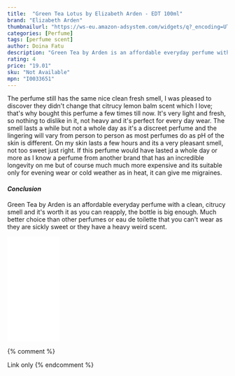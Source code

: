 ```yaml
---
title:  "Green Tea Lotus by Elizabeth Arden - EDT 100ml"
brand: "Elizabeth Arden"
thumbnailurl: "https://ws-eu.amazon-adsystem.com/widgets/q?_encoding=UTF8&ASIN=B0028VM7CI&Format=_SL160_&ID=AsinImage&MarketPlace=GB&ServiceVersion=20070822&WS=1&tag=codemartin04-21&language=en_GB"
categories: [Perfume]
tags: [perfume scent]
author: Doina Fatu
description: "Green Tea by Arden is an affordable everyday perfume with a clean, citrucy smell and it's worth it as you can reapply, the bottle is big enough."
rating: 4
price: "19.01"
sku: "Not Available"
mpn: "I0033651"
---
```


The perfume still has the same nice clean fresh smell, I was pleased to discover they didn't change that
citrucy lemon balm scent which I love; that's why bought this perfume a few times till now. It's very light and fresh,
so nothing to dislike in it, not heavy and it's perfect for every day wear. The smell lasts a while but not a whole day 
as it's a discreet perfume and the lingering will vary from person to person as most perfumes do as pH of the skin is 
different. On my skin lasts a few hours and its a very pleasant smell, not too sweet just right. If this perfume would 
have lasted a whole day or more as I know a perfume from another brand that has an incredible longevity on me but of
course much much more expensive and its suitable only for evening wear or cold weather as in heat, it can give me
migraines.

<h4><em>Conclusion</em></h4>

Green Tea by Arden is an affordable everyday perfume with a clean, citrucy smell and it's worth it
as you can reapply, the bottle is big enough. Much better choice than other perfumes or eau de toilette that you can't
wear as they are sickly sweet or they have a heavy weird scent.

<iframe style="width:120px;height:240px;" marginwidth="0" marginheight="0" scrolling="no" frameborder="0" src="//ws-eu.amazon-adsystem.com/widgets/q?ServiceVersion=20070822&OneJS=1&Operation=GetAdHtml&MarketPlace=GB&source=ss&ref=as_ss_li_til&ad_type=product_link&tracking_id={{site.affid}}&language=en_GB&marketplace=amazon&region=GB&placement=B0028VM7CI&asins=B0028VM7CI&linkId=3a6df154a16c58b5f27dbc190ce1b6fe&show_border=true&link_opens_in_new_window=false"></iframe>

{% comment %}

Link only
{% endcomment %}